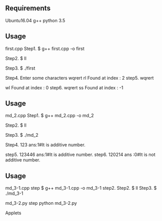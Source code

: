 
## Requirements
Ubuntu16.04
g++
python 3.5

## Usage
first.cpp
Step1.
$ g++ first.cpp  -o first

Step2.
$ ll

Step3.
$ ./first

Step4.
Enter some characters 
wqrert
rl
Found at index : 2
step5.
wqrert

wl
Found at index : 0
step6.
wqrert
ss
Found at index : -1



## Usage
md_2.cpp
Step1.
$ g++ md_2.cpp  -o md_2

Step2.
$ ll

Step3.
$ ./md_2

Step4.
123
ans:1#It is additive number.

step5.
123446
ans:1#It is additive number.
step6.
120214
ans :0#It is not additive number.

## Usage
md_3-1.cpp
step
$ g++ md_3-1.cpp  -o md_3-1
step2.
Step2.
$ ll
Step3.
$ ./md_3-1

md_3-2.py
step
python md_3-2.py

Applets
